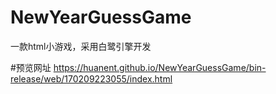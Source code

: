 # NewYearGuessGame
一款html小游戏，采用白鹭引擎开发

#预览网址
https://huanent.github.io/NewYearGuessGame/bin-release/web/170209223055/index.html
